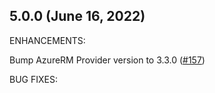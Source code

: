 ## 5.0.0 (June 16, 2022)

ENHANCEMENTS:

Bump AzureRM Provider version to 3.3.0  ([#157](https://github.com/Azure/terraform-azurerm-aks/pull/157))

BUG FIXES: